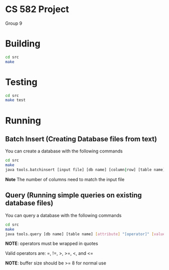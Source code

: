 # CS 582 Project
Group 9

# Building 
``` bash
cd src
make
```

# Testing
``` bash
cd src
make test
```

# Running
## Batch Insert (Creating Database files from text)
You can create a database with the following commands
``` bash
cd src
make
java tools.batchinsert [input file] [db name] [column|row] [table name] [num columns]
```
**Note** The number of columns need to match the input file

## Query (Running simple queries on existing database files)
You can query a database with the following commands
``` bash
cd src
make
java tools.query [db name] [table name] [attribute] "[operator]" [value] [buffer size]
```
**NOTE**: operators must be wrapped in quotes

Valid operators are: =, !=, >, >=, <, and <=

**NOTE**: buffer size should be >= 8 for normal use


